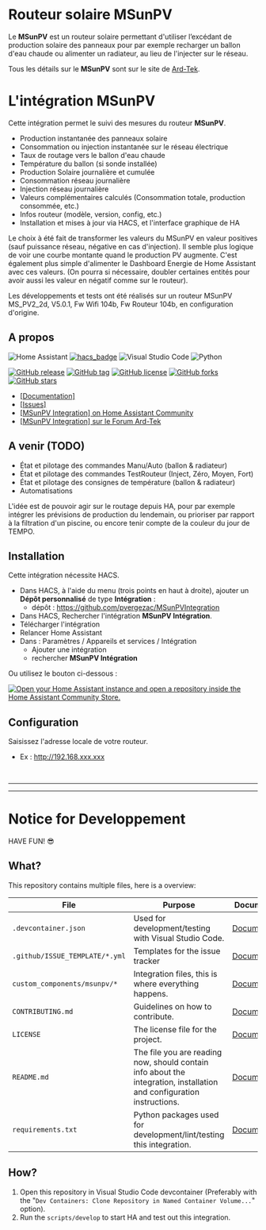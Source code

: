 # Routeur solaire MSunPV
Le **MSunPV** est un routeur solaire permettant d'utiliser l’excédant de production solaire des panneaux pour par exemple recharger un ballon d'eau chaude ou alimenter un radiateur, au lieu de l'injecter sur le réseau.

Tous les détails sur le **MSunPV** sont sur le site de [Ard-Tek](https://ard-tek.com).


# L'intégration MSunPV

Cette intégration permet le suivi des mesures du routeur **MSunPV**.
- Production instantanée des panneaux solaire
- Consommation ou injection instantanée sur le réseau électrique
- Taux de routage vers le ballon d'eau chaude
- Température du ballon (si sonde installée)
- Production Solaire journalière et cumulée
- Consommation réseau journalière
- Injection réseau journalière
- Valeurs complémentaires calculés (Consommation totale, production consommée, etc.)
- Infos routeur (modèle, version, config, etc.)
- Installation et mises à jour via HACS, et l'interface graphique de HA

Le choix à été fait de transformer les valeurs du MSunPV en valeur positives (sauf puissance réseau, négative en cas d'injection).
Il semble plus logique de voir une courbe montante quand le production PV augmente. C'est également plus simple d'alimenter le Dashboard Energie de Home Assistant avec ces valeurs. (On pourra si nécessaire, doubler certaines entités pour avoir aussi les valeur en négatif comme sur le routeur).

Les développements et tests ont été réalisés sur un routeur MSunPV MS_PV2_2d, V5.0.1, Fw Wifi 104b, Fw Routeur 104b, en configuration d'origine.


## A propos

![Home Assistant](https://img.shields.io/badge/home%20assistant-%2341BDF5.svg?style=for-the-badge&logo=home-assistant&logoColor=white) [![hacs_badge](https://img.shields.io/badge/HACS-Custom-orange.svg?style=for-the-badge)](https://github.com/custom-components/hacs) ![Visual Studio Code](https://img.shields.io/badge/Visual%20Studio%20Code-0078d7.svg?style=for-the-badge&logo=visual-studio-code&logoColor=white) ![Python](https://img.shields.io/badge/python-3670A0?style=for-the-badge&logo=python&logoColor=ffdd54)

[![GitHub release](https://img.shields.io/github/release/pvergezac/msunpvintegration.svg)](https://GitHub.com/pvergezac/msunpvintegration/releases/) [![GitHub tag](https://img.shields.io/github/tag/pvergezac/msunpvintegration.svg)](https://GitHub.com/pvergezac/msunpvintegration/tags/) [![GitHub license](https://badgen.net/github/license/pvergezac/msunpvintegration)](https://github.com/pvergezac/msunpvintegration/blob/master/LICENSE) [![GitHub forks](https://badgen.net/github/forks/pvergezac/msunpvintegration/)](https://GitHub.com/pvergezac/msunpvintegration/network/) [![GitHub stars](https://badgen.net/github/stars/pvergezac/msunpvintegration)](https://GitHub.com/pvergezac/msunpvintegration/stargazers/)


- [[Documentation]](github.com/pvergezac/MSunPVIntegration/blob/main/DOCUMENTATION/Documentation.md)
- [[Issues]](https://github.com/pvergezac/MSunPVIntegration/issues)
- [[MSunPV Integration]  on Home Assistant Community](https://community.home-assistant.io/t/msunpv-solar-router-integration/862047)
- [[MSunPV Integration]  sur le Forum Ard-Tek](https://ard-tek.com/index.php/forum/bienvenue/2747-home-assistant-integration-msunpv-hacs)

## A venir (TODO)
- État et pilotage des commandes Manu/Auto (ballon & radiateur)
- État et pilotage des commandes TestRouteur (Inject, Zéro, Moyen, Fort)
- État et pilotage des consignes de température (ballon & radiateur)
- Automatisations

L'idée est de pouvoir agir sur le routage depuis HA, pour par exemple intégrer les prévisions de production du lendemain, ou prioriser par rapport à la filtration d'un piscine, ou encore tenir compte de la couleur du jour de TEMPO.


## Installation
Cette intégration nécessite HACS.

- Dans HACS, à l'aide du menu (trois points en haut à droite), ajouter un **Dépôt personnalisé** de type **Intégration** :
    - dépôt : https://github.com/pvergezac/MSunPVIntegration
- Dans HACS, Rechercher l'intégration **MSunPV Intégration**.
- Télécharger l'intégration
- Relancer Home Assistant
- Dans : Paramètres / Appareils et services / Intégration
    - Ajouter une intégration
    - rechercher **MSunPV Intégration**

<p>Ou utilisez le bouton ci-dessous :<br>

[![Open your Home Assistant instance and open a repository inside the Home Assistant Community Store.](https://my.home-assistant.io/badges/hacs_repository.svg)](https://my.home-assistant.io/redirect/hacs_repository/?owner=pvergezac&repository=https%3A%2F%2Fgithub.com%2Fpvergezac%2Fmsunpvintegration&category=Integration)<br>


## Configuration
Saisissez l'adresse locale de votre routeur.
- Ex : http://192.168.xxx.xxx

<p><br>

***
***

# Notice for Developpement

HAVE FUN! 😎

## What?

This repository contains multiple files, here is a overview:

File | Purpose | Documentation
-- | -- | --
`.devcontainer.json` | Used for development/testing with Visual Studio Code. | [Documentation](https://code.visualstudio.com/docs/remote/containers)
`.github/ISSUE_TEMPLATE/*.yml` | Templates for the issue tracker | [Documentation](https://help.github.com/en/github/building-a-strong-community/configuring-issue-templates-for-your-repository)
`custom_components/msunpv/*` | Integration files, this is where everything happens. | [Documentation](https://developers.home-assistant.io/docs/creating_component_index)
`CONTRIBUTING.md` | Guidelines on how to contribute. | [Documentation](https://help.github.com/en/github/building-a-strong-community/setting-guidelines-for-repository-contributors)
`LICENSE` | The license file for the project. | [Documentation](https://help.github.com/en/github/creating-cloning-and-archiving-repositories/licensing-a-repository)
`README.md` | The file you are reading now, should contain info about the integration, installation and configuration instructions. | [Documentation](https://help.github.com/en/github/writing-on-github/basic-writing-and-formatting-syntax)
`requirements.txt` | Python packages used for development/lint/testing this integration. | [Documentation](https://pip.pypa.io/en/stable/user_guide/#requirements-files)

## How?

1. Open this repository in Visual Studio Code devcontainer (Preferably with the "`Dev Containers: Clone Repository in Named Container Volume...`" option).
1. Run the `scripts/develop` to start HA and test out this integration.
